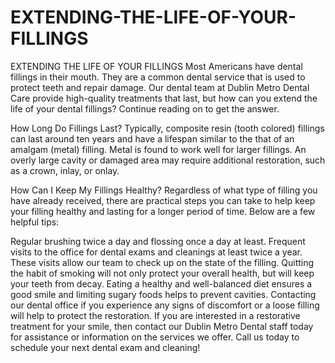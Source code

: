 # EXTENDING-THE-LIFE-OF-YOUR-FILLINGS
EXTENDING THE LIFE OF YOUR FILLINGS
Most Americans have dental fillings in their mouth. They are a common dental service that is used to protect teeth and repair damage. Our dental team at Dublin Metro Dental Care provide high-quality treatments that last, but how can you extend the life of your dental fillings? Continue reading on to get the answer.




How Long Do Fillings Last?
Typically, composite resin (tooth colored) fillings can last around ten years and have a lifespan similar to the that of an amalgam (metal) filling. Metal is found to work well for larger fillings. An overly large cavity or damaged area may require additional restoration, such as a crown, inlay, or onlay.

How Can I Keep My Fillings Healthy?
Regardless of what type of filling you have already received, there are practical steps you can take to help keep your filling healthy and lasting for a longer period of time. Below are a few helpful tips:

Regular brushing twice a day and flossing once a day at least.
Frequent visits to the office for dental exams and cleanings at least twice a year. These visits allow our team to check up on the state of the filling.
Quitting the habit of smoking will not only protect your overall health, but will keep your teeth from decay.
Eating a healthy and well-balanced diet ensures a good smile and limiting sugary foods helps to prevent cavities.
Contacting our dental office if you experience any signs of discomfort or a loose filling will help to protect the restoration.
If you are interested in a restorative treatment for your smile, then contact our Dublin Metro Dental staff today for assistance or information on the services we offer. Call us today to schedule your next dental exam and cleaning!




